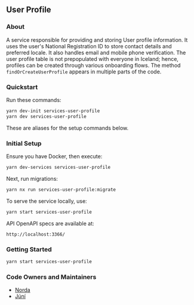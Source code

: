 ## User Profile

### About

A service responsible for providing and storing User profile information. It uses the user's National Registration ID to store contact details and preferred locale. It also handles email and mobile phone verification. The user profile table is not prepopulated with everyone in Iceland; hence, profiles can be created through various onboarding flows. The method `findOrCreateUserProfile` appears in multiple parts of the code.

### Quickstart

Run these commands:

```bash
yarn dev-init services-user-profile
yarn dev services-user-profile
```

These are aliases for the setup commands below.

### Initial Setup

Ensure you have Docker, then execute:

```bash
yarn dev-services services-user-profile
```

Next, run migrations:

```bash
yarn nx run services-user-profile:migrate
```

To serve the service locally, use:

```bash
yarn start services-user-profile
```

API OpenAPI specs are available at:

```
http://localhost:3366/
```

### Getting Started

```bash
yarn start services-user-profile
```

### Code Owners and Maintainers

- [Norda](https://github.com/orgs/island-is/teams/norda/members)
- [Júní](https://github.com/orgs/island-is/teams/juni/members)
